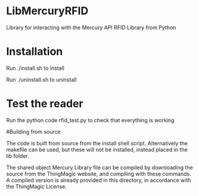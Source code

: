 # LibMercuryRFID
Library for interacting with the Mercury API RFID Library from Python

# Installation

Run ./install.sh to install

Run ./uninstall.sh to uninstall

# Test the reader

Run the python code rfid_test.py to check that everything is working

#Building from source

The code is built from source from the install shell script. Alternatively the makefile can be used, but these will not be installed, instead placed in the lib folder.

The shared object Mercury Library file can be compiled by
downloading the source from the ThingMagic website, and compiling with 
these commands. A compiled version is already provided in this directory, 
in accordance with the ThingMagic License.


